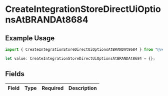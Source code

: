 # CreateIntegrationStoreDirectUiOptionsAtBRANDAt8684

## Example Usage

```typescript
import { CreateIntegrationStoreDirectUiOptionsAtBRANDAt8684 } from "@vercel/sdk/models/createintegrationstoredirectop.js";

let value: CreateIntegrationStoreDirectUiOptionsAtBRANDAt8684 = {};
```

## Fields

| Field       | Type        | Required    | Description |
| ----------- | ----------- | ----------- | ----------- |